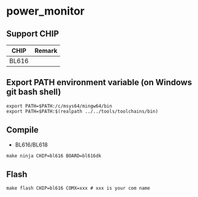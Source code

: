 # power_monitor


## Support CHIP

|      CHIP        | Remark |
|:----------------:|:------:|
|BL616             |        |


## Export PATH environment variable (on Windows git bash shell)

```
export PATH=$PATH:/c/msys64/mingw64/bin
export PATH=$PATH:$(realpath ../../tools/toolchains/bin)
```

## Compile

- BL616/BL618

```
make ninja CHIP=bl616 BOARD=bl616dk
```

## Flash

```
make flash CHIP=bl616 COMX=xxx # xxx is your com name
```